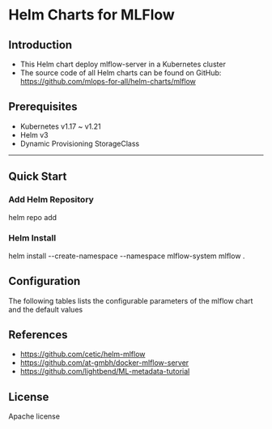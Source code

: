 # Helm Charts for MLFlow

## Introduction

- This Helm chart deploy mlflow-server in a Kubernetes cluster
- The source code of all Helm charts can be found on GitHub: https://github.com/mlops-for-all/helm-charts/mlflow

## Prerequisites

- Kubernetes v1.17 ~ v1.21
- Helm v3
- Dynamic Provisioning StorageClass

---

## Quick Start

### Add Helm Repository

helm repo add <TODO>

### Helm Install

helm install --create-namespace --namespace mlflow-system mlflow .

## Configuration

The following tables lists the configurable parameters of the mlflow chart and the default values

## References

- https://github.com/cetic/helm-mlflow
- https://github.com/at-gmbh/docker-mlflow-server
- https://github.com/lightbend/ML-metadata-tutorial

## License

Apache license
